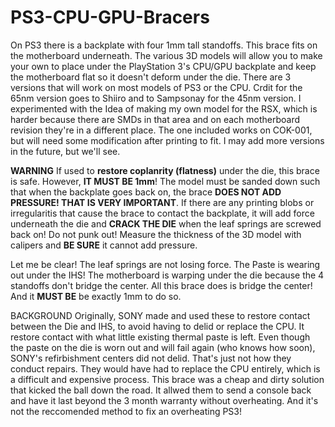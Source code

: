 # PS3-CPU-GPU-Bracers
On PS3 there is a backplate with four 1mm tall standoffs. This brace fits on the motherboard underneath. The various 3D models will allow you to make your own to place under the PlayStation 3's CPU/GPU backplate and keep the motherboard flat so it doesn't deform under the die. There are 3 versions that will work on most models of PS3 or the CPU. Crdit for the 65nm version goes to Shiiro and to Sampsonay for the 45nm version. I experimented with the Idea of making my own model for the RSX, which is harder because there are SMDs in that area and on each motherboard revision they're in a different place. The one included works on COK-001, but will need some modification after printing to fit. I may add more versions in the future, but we'll see.

**WARNING**
If used to **restore coplanrity (flatness)** under the die, this brace is safe. However, **IT MUST BE 1mm**! The model must be sanded down such that when the backplate goes back on, the brace **DOES NOT ADD PRESSURE! THAT IS VERY IMPORTANT**. If there are any printing blobs or irregularitis that cause the brace to contact the backplate, it will add force underneath the die and **CRACK THE DIE** when the leaf springs are screwed back on! Do not punk out! Measure the thickness of the 3D model with calipers and **BE SURE** it cannot add pressure.

Let me be clear! The leaf springs are not losing force. The Paste is wearing out under the IHS! The motherboard is warping under the die because the 4 standoffs don't bridge the center. All this brace does is bridge the center! And it **MUST BE** be exactly 1mm to do so.

BACKGROUND
Originally, SONY made and used these to restore contact between the Die and IHS, to avoid having to delid or replace the CPU. It restore contact with what little existing thermal paste is left. Even though the paste on the die is worn out and will fail again (who knows how soon), SONY's refirbishment centers did not delid. That's just not how they conduct repairs. They would have had to replace the CPU entirely, which is a difficult and expensive process. This brace was a cheap and dirty solution that kicked the ball down the road. It allwed them to send a console back and have it last beyond the 3 month warranty without overheating. And it's not the reccomended method to fix an overheating PS3!


